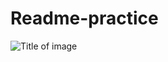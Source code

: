 # Readme-practice

![Title of image](https://github.com/user-attachments/assets/45271c44-d04d-4f3e-a251-fc7608421f86)
